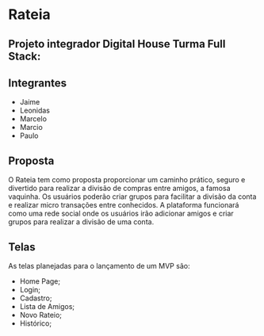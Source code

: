 # Rateia

## Projeto integrador Digital House Turma Full Stack:

## Integrantes

* Jaime
* Leonidas
* Marcelo
* Marcio
* Paulo

## Proposta

O Rateia tem como proposta proporcionar um caminho prático, seguro e divertido para realizar a divisão de compras entre amigos, a famosa vaquinha.
Os usuários poderão criar grupos para facilitar a divisão da conta e realizar micro transações entre conhecidos.
A plataforma funcionará como uma rede social onde os usuários irão adicionar amigos e criar grupos para realizar a divisão de uma conta.

## Telas

As telas planejadas para o lançamento de um MVP são:

* Home Page;
* Login;
* Cadastro;
* Lista de Amigos;
* Novo Rateio;
* Histórico;